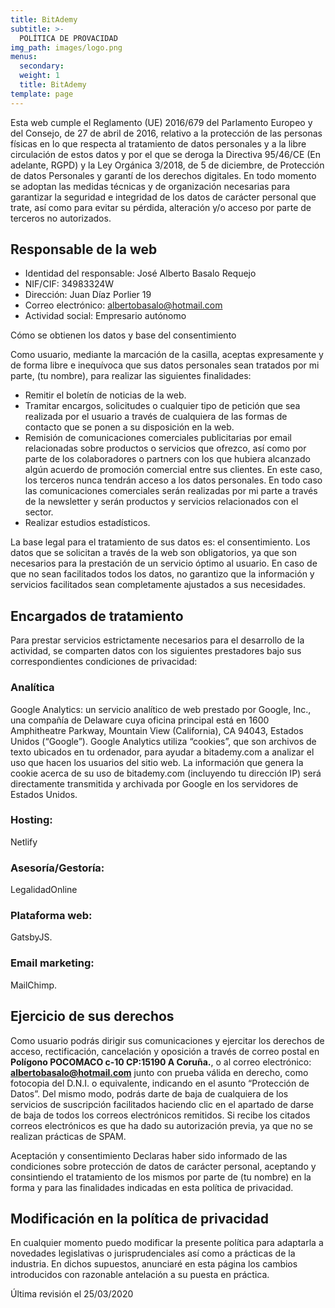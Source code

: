 ```yaml
---
title: BitAdemy
subtitle: >-
  POLÍTICA DE PROVACIDAD
img_path: images/logo.png
menus:
  secondary:
  weight: 1
  title: BitAdemy
template: page
---
```



Esta web cumple el Reglamento (UE) 2016/679 del Parlamento Europeo y del Consejo, de 27 de abril de 2016, relativo a la protección de las personas físicas en lo que respecta al tratamiento de datos personales y a la libre circulación de estos datos y por el que se deroga la Directiva 95/46/CE (En adelante, RGPD) y la Ley Orgánica 3/2018, de 5 de diciembre, de Protección de datos Personales y garantí de los derechos digitales.
En todo momento se adoptan las medidas técnicas y de organización necesarias para garantizar la seguridad e integridad de los datos de carácter personal que trate, así como para evitar su pérdida, alteración y/o acceso por parte de terceros no autorizados.

## Responsable de la web


- 	Identidad del responsable: José Alberto Basalo Requejo
- 	NIF/CIF: 34983324W
- 	Dirección: Juan Díaz Porlier 19
- 	Correo electrónico: albertobasalo@hotmail.com
- 	Actividad social: Empresario autónomo


Cómo se obtienen los datos y base del consentimiento

Como usuario, mediante la marcación de la casilla, aceptas expresamente y de forma libre e inequívoca que sus datos personales sean tratados por mi parte, (tu nombre), para realizar las siguientes finalidades:

- 	Remitir el boletín de noticias de la web.
- 	Tramitar encargos, solicitudes o cualquier tipo de petición que sea realizada por el usuario a través de cualquiera de las formas de contacto que se ponen a su disposición en la web.
- 	Remisión de comunicaciones comerciales publicitarias por email relacionadas sobre productos o servicios que ofrezco, así como por parte de los colaboradores o partners con los que hubiera alcanzado algún acuerdo de promoción comercial entre sus clientes. En este caso, los terceros nunca tendrán acceso a los datos personales. En todo caso las comunicaciones comerciales serán realizadas por mi parte a través de la newsletter y serán productos y servicios relacionados con el sector.
- 	Realizar estudios estadísticos.

La base legal para el tratamiento de sus datos es: el consentimiento.
Los datos que se solicitan a través de la web son obligatorios, ya que son necesarios para la prestación de un servicio óptimo al usuario. En caso de que no sean facilitados todos los datos, no garantizo que la información y servicios facilitados sean completamente ajustados a sus necesidades.


## Encargados de tratamiento

Para prestar servicios estrictamente necesarios para el desarrollo de la actividad, se comparten datos con los siguientes prestadores bajo sus correspondientes condiciones de privacidad:

### Analítica
Google Analytics: un servicio analítico de web prestado por Google, Inc., una compañía de Delaware cuya oficina principal está en 1600 Amphitheatre Parkway, Mountain View (California), CA 94043, Estados Unidos (“Google”). Google Analytics utiliza “cookies”, que son archivos de texto ubicados en tu ordenador, para ayudar a bitademy.com a analizar el uso que hacen los usuarios del sitio web. La información que genera la cookie acerca de su uso de bitademy.com (incluyendo tu dirección IP) será directamente transmitida y archivada por Google en los servidores de Estados Unidos.

### Hosting:
Netlify

### Asesoría/Gestoría:
LegalidadOnline

### Plataforma web:
GatsbyJS.
### Email marketing:
MailChimp.


## Ejercicio de sus derechos

Como usuario podrás dirigir sus comunicaciones y ejercitar los derechos de acceso, rectificación, cancelación y oposición a través de correo postal en **Polígono POCOMACO c-10 CP:15190 A Coruña.**, o al correo electrónico: **albertobasalo@hotmail.com**  junto con prueba válida en derecho, como fotocopia del D.N.I. o equivalente, indicando en el asunto “Protección de Datos”.
Del mismo modo, podrás darte de baja de cualquiera de los servicios de suscripción facilitados  haciendo clic en el apartado de darse de baja de todos los correos electrónicos remitidos. Si recibe los citados correos electrónicos es que ha dado su autorización previa, ya que no se realizan prácticas de SPAM.


Aceptación y consentimiento
Declaras haber sido informado de las condiciones sobre protección de datos de carácter personal, aceptando y consintiendo el tratamiento de los mismos por parte de (tu nombre) en la forma y para las finalidades indicadas en esta política de privacidad.



## Modificación en la política de privacidad

En cualquier momento puedo modificar la presente política para adaptarla a novedades legislativas o jurisprudenciales así como a prácticas de la industria. En dichos supuestos, anunciaré en esta página los cambios introducidos con razonable antelación a su puesta en práctica.

Última revisión el 25/03/2020
